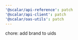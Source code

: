 ```yaml
---
'@scalar/api-reference': patch
'@scalar/api-client': patch
'@scalar/oas-utils': patch
---
```


chore: add brand to uids

